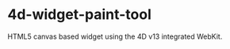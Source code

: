 4d-widget-paint-tool
====================

HTML5 canvas based widget using the 4D v13 integrated WebKit.
